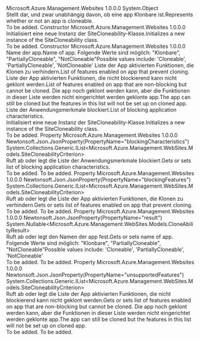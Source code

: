 <Type Name="SiteCloneability" FullName="Microsoft.Azure.Management.WebSites.Models.SiteCloneability">
  <TypeSignature Language="C#" Value="public class SiteCloneability" />
  <TypeSignature Language="ILAsm" Value=".class public auto ansi beforefieldinit SiteCloneability extends System.Object" />
  <TypeSignature Language="DocId" Value="T:Microsoft.Azure.Management.WebSites.Models.SiteCloneability" />
  <TypeSignature Language="VB.NET" Value="Public Class SiteCloneability" />
  <TypeSignature Language="F#" Value="type SiteCloneability = class" />
  <AssemblyInfo>
    <AssemblyName>Microsoft.Azure.Management.Websites</AssemblyName>
    <AssemblyVersion>1.0.0.0</AssemblyVersion>
  </AssemblyInfo>
  <Base>
    <BaseTypeName>System.Object</BaseTypeName>
  </Base>
  <Interfaces />
  <Docs>
    <summary>
            <span data-ttu-id="2b7c3-101">Stellt dar, und zwar unabhängig davon, ob eine app Klonbare ist.</span><span class="sxs-lookup"><span data-stu-id="2b7c3-101">Represents whether or not an app is cloneable.</span></span>
            </summary>
    <remarks>To be added.</remarks>
  </Docs>
  <Members>
    <Member MemberName=".ctor">
      <MemberSignature Language="C#" Value="public SiteCloneability ();" />
      <MemberSignature Language="ILAsm" Value=".method public hidebysig specialname rtspecialname instance void .ctor() cil managed" />
      <MemberSignature Language="DocId" Value="M:Microsoft.Azure.Management.WebSites.Models.SiteCloneability.#ctor" />
      <MemberSignature Language="VB.NET" Value="Public Sub New ()" />
      <MemberType>Constructor</MemberType>
      <AssemblyInfo>
        <AssemblyName>Microsoft.Azure.Management.Websites</AssemblyName>
        <AssemblyVersion>1.0.0.0</AssemblyVersion>
      </AssemblyInfo>
      <Parameters />
      <Docs>
        <summary>
            <span data-ttu-id="2b7c3-102">Initialisiert eine neue Instanz der SiteCloneability-Klasse.</span><span class="sxs-lookup"><span data-stu-id="2b7c3-102">Initializes a new instance of the SiteCloneability class.</span></span>
            </summary>
        <remarks>To be added.</remarks>
      </Docs>
    </Member>
    <Member MemberName=".ctor">
      <MemberSignature Language="C#" Value="public SiteCloneability (Nullable&lt;Microsoft.Azure.Management.WebSites.Models.CloneAbilityResult&gt; result = null, System.Collections.Generic.IList&lt;Microsoft.Azure.Management.WebSites.Models.SiteCloneabilityCriterion&gt; blockingFeatures = null, System.Collections.Generic.IList&lt;Microsoft.Azure.Management.WebSites.Models.SiteCloneabilityCriterion&gt; unsupportedFeatures = null, System.Collections.Generic.IList&lt;Microsoft.Azure.Management.WebSites.Models.SiteCloneabilityCriterion&gt; blockingCharacteristics = null);" />
      <MemberSignature Language="ILAsm" Value=".method public hidebysig specialname rtspecialname instance void .ctor(valuetype System.Nullable`1&lt;valuetype Microsoft.Azure.Management.WebSites.Models.CloneAbilityResult&gt; result, class System.Collections.Generic.IList`1&lt;class Microsoft.Azure.Management.WebSites.Models.SiteCloneabilityCriterion&gt; blockingFeatures, class System.Collections.Generic.IList`1&lt;class Microsoft.Azure.Management.WebSites.Models.SiteCloneabilityCriterion&gt; unsupportedFeatures, class System.Collections.Generic.IList`1&lt;class Microsoft.Azure.Management.WebSites.Models.SiteCloneabilityCriterion&gt; blockingCharacteristics) cil managed" />
      <MemberSignature Language="DocId" Value="M:Microsoft.Azure.Management.WebSites.Models.SiteCloneability.#ctor(System.Nullable{Microsoft.Azure.Management.WebSites.Models.CloneAbilityResult},System.Collections.Generic.IList{Microsoft.Azure.Management.WebSites.Models.SiteCloneabilityCriterion},System.Collections.Generic.IList{Microsoft.Azure.Management.WebSites.Models.SiteCloneabilityCriterion},System.Collections.Generic.IList{Microsoft.Azure.Management.WebSites.Models.SiteCloneabilityCriterion})" />
      <MemberSignature Language="VB.NET" Value="Public Sub New (Optional result As Nullable(Of CloneAbilityResult) = null, Optional blockingFeatures As IList(Of SiteCloneabilityCriterion) = null, Optional unsupportedFeatures As IList(Of SiteCloneabilityCriterion) = null, Optional blockingCharacteristics As IList(Of SiteCloneabilityCriterion) = null)" />
      <MemberSignature Language="F#" Value="new Microsoft.Azure.Management.WebSites.Models.SiteCloneability : Nullable&lt;Microsoft.Azure.Management.WebSites.Models.CloneAbilityResult&gt; * System.Collections.Generic.IList&lt;Microsoft.Azure.Management.WebSites.Models.SiteCloneabilityCriterion&gt; * System.Collections.Generic.IList&lt;Microsoft.Azure.Management.WebSites.Models.SiteCloneabilityCriterion&gt; * System.Collections.Generic.IList&lt;Microsoft.Azure.Management.WebSites.Models.SiteCloneabilityCriterion&gt; -&gt; Microsoft.Azure.Management.WebSites.Models.SiteCloneability" Usage="new Microsoft.Azure.Management.WebSites.Models.SiteCloneability (result, blockingFeatures, unsupportedFeatures, blockingCharacteristics)" />
      <MemberType>Constructor</MemberType>
      <AssemblyInfo>
        <AssemblyName>Microsoft.Azure.Management.Websites</AssemblyName>
        <AssemblyVersion>1.0.0.0</AssemblyVersion>
      </AssemblyInfo>
      <Parameters>
        <Parameter Name="result" Type="System.Nullable&lt;Microsoft.Azure.Management.WebSites.Models.CloneAbilityResult&gt;" />
        <Parameter Name="blockingFeatures" Type="System.Collections.Generic.IList&lt;Microsoft.Azure.Management.WebSites.Models.SiteCloneabilityCriterion&gt;" />
        <Parameter Name="unsupportedFeatures" Type="System.Collections.Generic.IList&lt;Microsoft.Azure.Management.WebSites.Models.SiteCloneabilityCriterion&gt;" />
        <Parameter Name="blockingCharacteristics" Type="System.Collections.Generic.IList&lt;Microsoft.Azure.Management.WebSites.Models.SiteCloneabilityCriterion&gt;" />
      </Parameters>
      <Docs>
        <param name="result"><span data-ttu-id="2b7c3-103">Name der app.</span><span class="sxs-lookup"><span data-stu-id="2b7c3-103">Name of app.</span></span> <span data-ttu-id="2b7c3-104">Folgende Werte sind möglich: "Klonbare", "PartiallyCloneable", "NotCloneable"</span><span class="sxs-lookup"><span data-stu-id="2b7c3-104">Possible values include: 'Cloneable', 'PartiallyCloneable', 'NotCloneable'</span></span></param>
        <param name="blockingFeatures"><span data-ttu-id="2b7c3-105">Liste der App aktivierten Funktionen, die Klonen zu verhindern.</span><span class="sxs-lookup"><span data-stu-id="2b7c3-105">List of features enabled on app that prevent cloning.</span></span></param>
        <param name="unsupportedFeatures"><span data-ttu-id="2b7c3-106">Liste der App aktivierten Funktionen, die nicht blockierend kann nicht geklont werden.</span><span class="sxs-lookup"><span data-stu-id="2b7c3-106">List of features enabled on app that are non-blocking but cannot be cloned.</span></span> <span data-ttu-id="2b7c3-107">Die app noch geklont werden kann, aber die Funktionen in dieser Liste werden nicht eingerichtet werden geklonte app.</span><span class="sxs-lookup"><span data-stu-id="2b7c3-107">The app can still be cloned but the features in this list will not be set up on cloned app.</span></span></param>
        <param name="blockingCharacteristics"><span data-ttu-id="2b7c3-108">Liste der Anwendungsmerkmale blockiert.</span><span class="sxs-lookup"><span data-stu-id="2b7c3-108">List of blocking application characteristics.</span></span></param>
        <summary>
            <span data-ttu-id="2b7c3-109">Initialisiert eine neue Instanz der SiteCloneability-Klasse.</span><span class="sxs-lookup"><span data-stu-id="2b7c3-109">Initializes a new instance of the SiteCloneability class.</span></span>
            </summary>
        <remarks>To be added.</remarks>
      </Docs>
    </Member>
    <Member MemberName="BlockingCharacteristics">
      <MemberSignature Language="C#" Value="public System.Collections.Generic.IList&lt;Microsoft.Azure.Management.WebSites.Models.SiteCloneabilityCriterion&gt; BlockingCharacteristics { get; set; }" />
      <MemberSignature Language="ILAsm" Value=".property instance class System.Collections.Generic.IList`1&lt;class Microsoft.Azure.Management.WebSites.Models.SiteCloneabilityCriterion&gt; BlockingCharacteristics" />
      <MemberSignature Language="DocId" Value="P:Microsoft.Azure.Management.WebSites.Models.SiteCloneability.BlockingCharacteristics" />
      <MemberSignature Language="VB.NET" Value="Public Property BlockingCharacteristics As IList(Of SiteCloneabilityCriterion)" />
      <MemberSignature Language="F#" Value="member this.BlockingCharacteristics : System.Collections.Generic.IList&lt;Microsoft.Azure.Management.WebSites.Models.SiteCloneabilityCriterion&gt; with get, set" Usage="Microsoft.Azure.Management.WebSites.Models.SiteCloneability.BlockingCharacteristics" />
      <MemberType>Property</MemberType>
      <AssemblyInfo>
        <AssemblyName>Microsoft.Azure.Management.Websites</AssemblyName>
        <AssemblyVersion>1.0.0.0</AssemblyVersion>
      </AssemblyInfo>
      <Attributes>
        <Attribute>
          <AttributeName>Newtonsoft.Json.JsonProperty(PropertyName="blockingCharacteristics")</AttributeName>
        </Attribute>
      </Attributes>
      <ReturnValue>
        <ReturnType>System.Collections.Generic.IList&lt;Microsoft.Azure.Management.WebSites.Models.SiteCloneabilityCriterion&gt;</ReturnType>
      </ReturnValue>
      <Docs>
        <summary>
            <span data-ttu-id="2b7c3-110">Ruft ab oder legt die Liste der Anwendungsmerkmale blockiert.</span><span class="sxs-lookup"><span data-stu-id="2b7c3-110">Gets or sets list of blocking application characteristics.</span></span>
            </summary>
        <value>To be added.</value>
        <remarks>To be added.</remarks>
      </Docs>
    </Member>
    <Member MemberName="BlockingFeatures">
      <MemberSignature Language="C#" Value="public System.Collections.Generic.IList&lt;Microsoft.Azure.Management.WebSites.Models.SiteCloneabilityCriterion&gt; BlockingFeatures { get; set; }" />
      <MemberSignature Language="ILAsm" Value=".property instance class System.Collections.Generic.IList`1&lt;class Microsoft.Azure.Management.WebSites.Models.SiteCloneabilityCriterion&gt; BlockingFeatures" />
      <MemberSignature Language="DocId" Value="P:Microsoft.Azure.Management.WebSites.Models.SiteCloneability.BlockingFeatures" />
      <MemberSignature Language="VB.NET" Value="Public Property BlockingFeatures As IList(Of SiteCloneabilityCriterion)" />
      <MemberSignature Language="F#" Value="member this.BlockingFeatures : System.Collections.Generic.IList&lt;Microsoft.Azure.Management.WebSites.Models.SiteCloneabilityCriterion&gt; with get, set" Usage="Microsoft.Azure.Management.WebSites.Models.SiteCloneability.BlockingFeatures" />
      <MemberType>Property</MemberType>
      <AssemblyInfo>
        <AssemblyName>Microsoft.Azure.Management.Websites</AssemblyName>
        <AssemblyVersion>1.0.0.0</AssemblyVersion>
      </AssemblyInfo>
      <Attributes>
        <Attribute>
          <AttributeName>Newtonsoft.Json.JsonProperty(PropertyName="blockingFeatures")</AttributeName>
        </Attribute>
      </Attributes>
      <ReturnValue>
        <ReturnType>System.Collections.Generic.IList&lt;Microsoft.Azure.Management.WebSites.Models.SiteCloneabilityCriterion&gt;</ReturnType>
      </ReturnValue>
      <Docs>
        <summary>
            <span data-ttu-id="2b7c3-111">Ruft ab oder legt die Liste der App aktivierten Funktionen, die Klonen zu verhindern.</span><span class="sxs-lookup"><span data-stu-id="2b7c3-111">Gets or sets list of features enabled on app that prevent cloning.</span></span>
            </summary>
        <value>To be added.</value>
        <remarks>To be added.</remarks>
      </Docs>
    </Member>
    <Member MemberName="Result">
      <MemberSignature Language="C#" Value="public Nullable&lt;Microsoft.Azure.Management.WebSites.Models.CloneAbilityResult&gt; Result { get; set; }" />
      <MemberSignature Language="ILAsm" Value=".property instance valuetype System.Nullable`1&lt;valuetype Microsoft.Azure.Management.WebSites.Models.CloneAbilityResult&gt; Result" />
      <MemberSignature Language="DocId" Value="P:Microsoft.Azure.Management.WebSites.Models.SiteCloneability.Result" />
      <MemberSignature Language="VB.NET" Value="Public Property Result As Nullable(Of CloneAbilityResult)" />
      <MemberSignature Language="F#" Value="member this.Result : Nullable&lt;Microsoft.Azure.Management.WebSites.Models.CloneAbilityResult&gt; with get, set" Usage="Microsoft.Azure.Management.WebSites.Models.SiteCloneability.Result" />
      <MemberType>Property</MemberType>
      <AssemblyInfo>
        <AssemblyName>Microsoft.Azure.Management.Websites</AssemblyName>
        <AssemblyVersion>1.0.0.0</AssemblyVersion>
      </AssemblyInfo>
      <Attributes>
        <Attribute>
          <AttributeName>Newtonsoft.Json.JsonProperty(PropertyName="result")</AttributeName>
        </Attribute>
      </Attributes>
      <ReturnValue>
        <ReturnType>System.Nullable&lt;Microsoft.Azure.Management.WebSites.Models.CloneAbilityResult&gt;</ReturnType>
      </ReturnValue>
      <Docs>
        <summary>
            <span data-ttu-id="2b7c3-112">Ruft ab oder legt den Namen der app fest.</span><span class="sxs-lookup"><span data-stu-id="2b7c3-112">Gets or sets name of app.</span></span> <span data-ttu-id="2b7c3-113">Folgende Werte sind möglich: "Klonbare", "PartiallyCloneable", "NotCloneable"</span><span class="sxs-lookup"><span data-stu-id="2b7c3-113">Possible values include: 'Cloneable', 'PartiallyCloneable', 'NotCloneable'</span></span>
            </summary>
        <value>To be added.</value>
        <remarks>To be added.</remarks>
      </Docs>
    </Member>
    <Member MemberName="UnsupportedFeatures">
      <MemberSignature Language="C#" Value="public System.Collections.Generic.IList&lt;Microsoft.Azure.Management.WebSites.Models.SiteCloneabilityCriterion&gt; UnsupportedFeatures { get; set; }" />
      <MemberSignature Language="ILAsm" Value=".property instance class System.Collections.Generic.IList`1&lt;class Microsoft.Azure.Management.WebSites.Models.SiteCloneabilityCriterion&gt; UnsupportedFeatures" />
      <MemberSignature Language="DocId" Value="P:Microsoft.Azure.Management.WebSites.Models.SiteCloneability.UnsupportedFeatures" />
      <MemberSignature Language="VB.NET" Value="Public Property UnsupportedFeatures As IList(Of SiteCloneabilityCriterion)" />
      <MemberSignature Language="F#" Value="member this.UnsupportedFeatures : System.Collections.Generic.IList&lt;Microsoft.Azure.Management.WebSites.Models.SiteCloneabilityCriterion&gt; with get, set" Usage="Microsoft.Azure.Management.WebSites.Models.SiteCloneability.UnsupportedFeatures" />
      <MemberType>Property</MemberType>
      <AssemblyInfo>
        <AssemblyName>Microsoft.Azure.Management.Websites</AssemblyName>
        <AssemblyVersion>1.0.0.0</AssemblyVersion>
      </AssemblyInfo>
      <Attributes>
        <Attribute>
          <AttributeName>Newtonsoft.Json.JsonProperty(PropertyName="unsupportedFeatures")</AttributeName>
        </Attribute>
      </Attributes>
      <ReturnValue>
        <ReturnType>System.Collections.Generic.IList&lt;Microsoft.Azure.Management.WebSites.Models.SiteCloneabilityCriterion&gt;</ReturnType>
      </ReturnValue>
      <Docs>
        <summary>
            <span data-ttu-id="2b7c3-114">Ruft ab oder legt die Liste der App aktivierten Funktionen, die nicht blockierend kann nicht geklont werden.</span><span class="sxs-lookup"><span data-stu-id="2b7c3-114">Gets or sets list of features enabled on app that are non-blocking but cannot be cloned.</span></span> <span data-ttu-id="2b7c3-115">Die app noch geklont werden kann, aber die Funktionen in dieser Liste werden nicht eingerichtet werden geklonte app.</span><span class="sxs-lookup"><span data-stu-id="2b7c3-115">The app can still be cloned but the features in this list will not be set up on cloned app.</span></span>
            </summary>
        <value>To be added.</value>
        <remarks>To be added.</remarks>
      </Docs>
    </Member>
  </Members>
</Type>